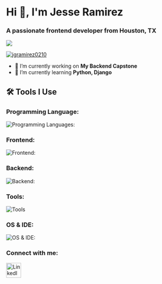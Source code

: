 # Hi 👋, I'm Jesse Ramirez
### A passionate frontend developer from Houston, TX

![](https://komarev.com/ghpvc/?username=jgramirez0210&label=Profile%20views&color=0e75b6&style=flat)
<p align="left">
  <a href="https://github.com/ryo-ma/github-profile-trophy" style="margin-right: 10px;">
    <img src="https://github-profile-trophy.vercel.app/?username=jgramirez0210" alt="jgramirez0210" />
  </a>
  <!-- You can repeat the <a> tag for each trophy, each with style="margin-right: 10px;" if you have multiple trophies -->
</p>


- 🔭 I’m currently working on **My Backend Capstone**
- 🌱 I’m currently learning **Python, Django**

## 🛠 Tools I Use
### Programming Language:
![Programming Languages:](https://skillicons.dev/icons?i=js,py)

### Frontend:
![Frontend:](https://skillicons.dev/icons?i=js,html,css,react)

### Backend:
![Backend:](https://skillicons.dev/icons?i=py,django,sqlite)

### Tools:
![Tools](https://skillicons.dev/icons?i=postman,github)

### OS & IDE:
![OS & IDE:](https://skillicons.dev/icons?i=windows,vscode)

### Connect with me:
<a href="https://www.linkedin.com/in/jesseramirez354/" target="_blank">
  <img src="https://raw.githubusercontent.com/rahuldkjain/github-profile-readme-generator/master/src/images/icons/Social/linked-in-alt.svg" alt="LinkedIn Profile" width="40" height="40" />
</a>
